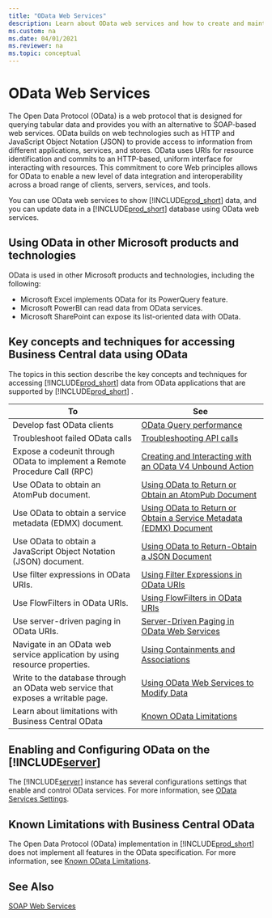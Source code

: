 ```yaml
---
title: "OData Web Services"
description: Learn about OData web services and how to create and maintain these services. 
ms.custom: na
ms.date: 04/01/2021
ms.reviewer: na
ms.topic: conceptual
---
```


# OData Web Services

The Open Data Protocol \(OData\) is a web protocol that is designed for querying tabular data and provides you with an alternative to SOAP-based web services. OData builds on web technologies such as HTTP and JavaScript Object Notation \(JSON\) to provide access to information from different applications, services, and stores. OData uses URIs for resource identification and commits to an HTTP-based, uniform interface for interacting with resources. This commitment to core Web principles allows for OData to enable a new level of data integration and interoperability across a broad range of clients, servers, services, and tools.  
  
 You can use OData web services to show [!INCLUDE[prod_short](../developer/includes/prod_short.md)] data, and you can update data in a [!INCLUDE[prod_short](../developer/includes/prod_short.md)] database using OData web services.  

## Using OData in other Microsoft products and technologies
OData is used in other Microsoft products and technologies, including the following:  
- Microsoft Excel implements OData for its PowerQuery feature.
- Microsoft PowerBI can read data from OData services.
- Microsoft SharePoint can expose its list-oriented data with OData.  

## Key concepts and techniques for accessing Business Central data using OData      
The topics in this section describe the key concepts and techniques for accessing [!INCLUDE[prod_short](../developer/includes/prod_short.md)] data from OData applications that are supported by [!INCLUDE[prod_short](../developer/includes/prod_short.md)] .  
  
|To|See|  
|--------|---------|  
|Develop fast OData clients | [OData Query performance](odata-client-performance.md) |
|Troubleshoot failed OData calls | [Troubleshooting API calls](../api-reference/v2.0/dynamics-error-codes.md) |  
|Expose a codeunit through OData to implement a Remote Procedure Call (RPC) |[Creating and Interacting with an OData V4 Unbound Action](../developer/devenv-creating-and-interacting-with-odatav4-unbound-action.md)|  
|Use OData to obtain an AtomPub document.|[Using OData to Return or Obtain an AtomPub Document](Return-Obtain-an-AtomPub-Document.md)|  
|Use OData to obtain a service metadata \(EDMX\) document.|[Using OData to Return or Obtain a Service Metadata \(EDMX\) Document](return-obtain-service-metadata-edmx-document.md)|  
|Use OData to obtain a JavaScript Object Notation \(JSON\) document.|[Using OData to Return-Obtain a JSON Document](return-obtain-json-document.md)|  
|Use filter expressions in OData URIs.|[Using Filter Expressions in OData URIs](Use-Filter-Expressions-in-OData-URIs.md)|  
|Use FlowFilters in OData URIs.|[Using FlowFilters in OData URIs](use-flowfilters-in-odata-uris.md)|  
|Use server-driven paging in OData URIs.|[Server-Driven Paging in OData Web Services](Server-Driven-Paging-in-OData-Web-Services.md)|  
|Navigate in an OData web service application by using resource properties.|[Using Containments and Associations](use-containments-associations.md)|  
|Write to the database through an OData web service that exposes a writable page.|[Using OData Web Services to Modify Data](use-odata-to-modify-data.md)|
|Learn about limitations with Business Central OData|[Known OData Limitations](odata-known-limitations.md)|    

## Enabling and Configuring OData on the [!INCLUDE[server](../developer/includes/server.md)]
 
The [!INCLUDE[server](../developer/includes/server.md)] instance has several configurations settings that enable and control OData services. For more information, see [OData Services Settings](../administration/configure-server-instance.md#ODataServices).

## Known Limitations with Business Central OData
The Open Data Protocol \(OData\) implementation in [!INCLUDE[prod_short](../developer/includes/prod_short.md)] does not implement all features in the OData specification. For more information, see [Known OData Limitations](odata-known-limitations.md).

## See Also  

[SOAP Web Services](SOAP-Web-Services.md)
